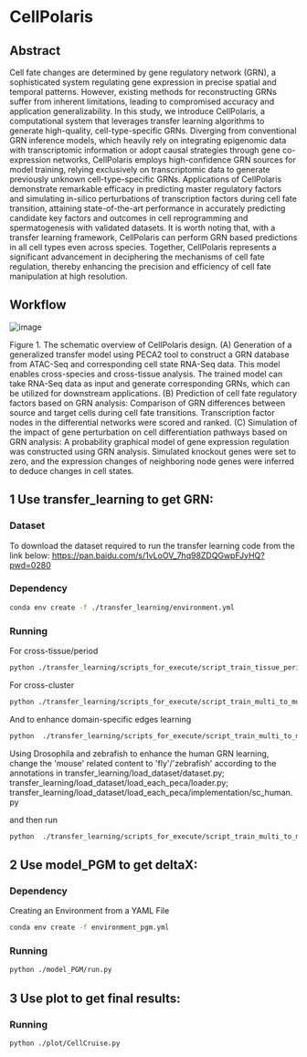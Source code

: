 # CellPolaris

## Abstract

Cell fate changes are determined by gene regulatory network (GRN), a sophisticated system regulating gene expression in precise spatial and temporal patterns. However, existing methods for reconstructing GRNs suffer from inherent limitations, leading to compromised accuracy and application generalizability. In this study, we introduce CellPolaris, a computational system that leverages transfer learning algorithms to generate high-quality, cell-type-specific GRNs. Diverging from conventional GRN inference models, which heavily rely on integrating epigenomic data with transcriptomic information or adopt causal strategies through gene co-expression networks, CellPolaris employs high-confidence GRN sources for model training, relying exclusively on transcriptomic data to generate previously unknown cell-type-specific GRNs. Applications of CellPolaris demonstrate remarkable efficacy in predicting master regulatory factors and simulating in-silico perturbations of transcription factors during cell fate transition, attaining state-of-the-art performance in accurately predicting candidate key factors and outcomes in cell reprogramming and spermatogenesis with validated datasets. It is worth noting that, with a transfer learning framework, CellPolaris can perform GRN based predictions in all cell types even across species. Together, CellPolaris represents a significant advancement in deciphering the mechanisms of cell fate regulation, thereby enhancing the precision and efficiency of cell fate manipulation at high resolution.

## Workflow

![image](https://github.com/xCompass-AI/CellPolaris/assets/49229942/7f27d271-a674-406b-95a0-9142a0ae4cf8)

Figure 1. The schematic overview of CellPolaris design. 
(A) Generation of a generalized transfer model using PECA2 tool to construct a GRN database from ATAC-Seq and corresponding cell state RNA-Seq data. This model enables cross-species and cross-tissue analysis. The trained model can take RNA-Seq data as input and generate corresponding GRNs, which can be utilized for downstream applications. 
(B) Prediction of cell fate regulatory factors based on GRN analysis: Comparison of GRN differences between source and target cells during cell fate transitions. Transcription factor nodes in the differential networks were scored and ranked.
(C) Simulation of the impact of gene perturbation on cell differentiation pathways based on GRN analysis: A probability graphical model of gene expression regulation was constructed using GRN analysis. Simulated knockout genes were set to zero, and the expression changes of neighboring node genes were inferred to deduce changes in cell states.

## 1 Use transfer_learning to get GRN:

### Dataset
To download the dataset required to run the transfer learning code from the link below:
https://pan.baidu.com/s/1vLoOV_7hq98ZDQGwpFJyHQ?pwd=0280 

### Dependency

```bash
conda env create -f ./transfer_learning/environment.yml
```

### Running
For cross-tissue/period
```bash
python ./transfer_learning/scripts_for_execute/script_train_tissue_period.py
```

For cross-cluster
```bash
python ./transfer_learning/scripts_for_execute/script_train_multi_to_multi.py
```

And to enhance domain-specific edges learning
```bash
python  ./transfer_learning/scripts_for_execute/script_train_multi_to_multi_enhance_specific.py
```

Using Drosophila and zebrafish to enhance the human GRN learning, change the 'mouse' related content to 'fly'/'zebrafish' according to the annotations in 
transfer_learning/load_dataset/dataset.py; 
transfer_learning/load_dataset/load_each_peca/loader.py;
transfer_learning/load_dataset/load_each_peca/implementation/sc_human.py

and then run 
```bash
python  ./transfer_learning/scripts_for_execute/script_train_multi_to_multi_with_fly_or_zebrafiosh.py
```


## 2 Use model_PGM to get deltaX:

### Dependency
Creating an Environment from a YAML File
```bash
conda env create -f environment_pgm.yml
```
### Running
```bash
python ./model_PGM/run.py
```

## 3 Use plot to get final results:
### Running
```bash
python ./plot/CellCruise.py
```
